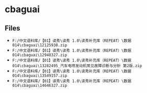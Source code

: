 # cbaguai

## Files

- `F:/中文语料库/【01】读秀\读秀 1.0\读秀补充库（REPEAT）\数据014\cbaguai\12125938.zip`
- `F:/中文语料库/【01】读秀\读秀 1.0\读秀补充库（REPEAT）\数据014\cbaguai\12948327.zip`
- `F:/中文语料库/【01】读秀\读秀 1.0\读秀补充库（REPEAT）\数据014\cbaguai\13282495_汽车电喷发动机常见故障诊断与分析 第2版.zip`
- `F:/中文语料库/【01】读秀\读秀 1.0\读秀补充库（REPEAT）\数据014\cbaguai\13549157.zip`
- `F:/中文语料库/【01】读秀\读秀 1.0\读秀补充库（REPEAT）\数据014\cbaguai\14646327.zip`
